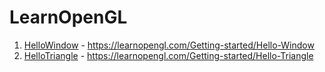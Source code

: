 # LearnOpenGL

1. [HelloWindow](https://github.com/fhsinchy/LearnOpenGL/tree/master/HelloWindow) - https://learnopengl.com/Getting-started/Hello-Window
2. [HelloTriangle](https://github.com/fhsinchy/LearnOpenGL/tree/master/HelloTriangle) - https://learnopengl.com/Getting-started/Hello-Triangle

